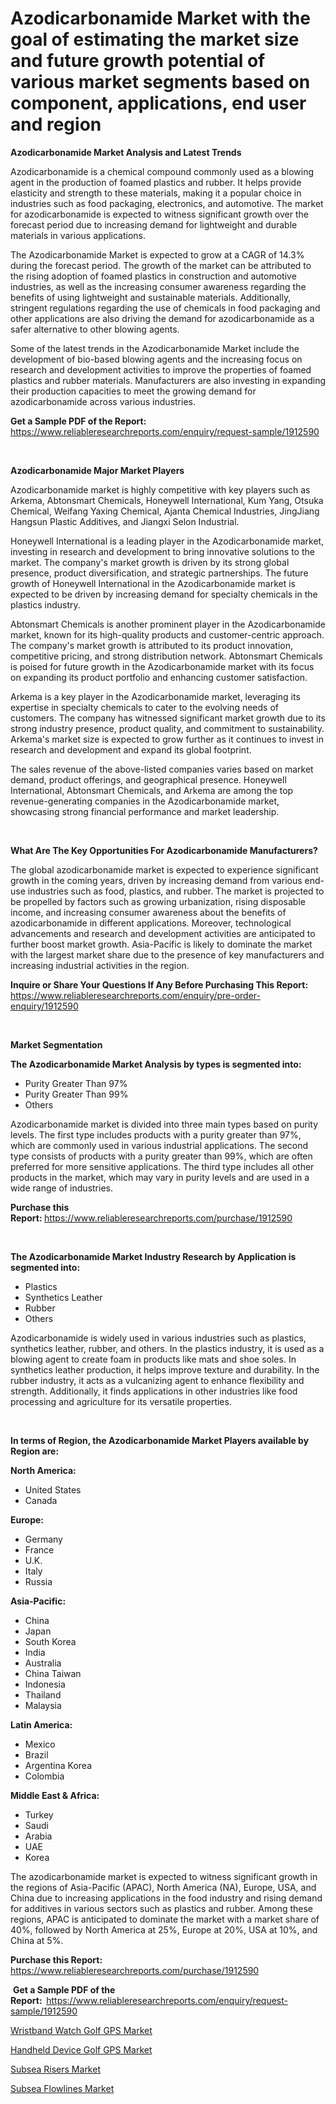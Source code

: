 <p><h1>Azodicarbonamide Market with the goal of estimating the market size and future growth potential of various market segments based on component, applications, end user and region</h1></p><p><strong>Azodicarbonamide Market Analysis and Latest Trends</strong></p>
<p><p>Azodicarbonamide is a chemical compound commonly used as a blowing agent in the production of foamed plastics and rubber. It helps provide elasticity and strength to these materials, making it a popular choice in industries such as food packaging, electronics, and automotive. The market for azodicarbonamide is expected to witness significant growth over the forecast period due to increasing demand for lightweight and durable materials in various applications.</p><p>The Azodicarbonamide Market is expected to grow at a CAGR of 14.3% during the forecast period. The growth of the market can be attributed to the rising adoption of foamed plastics in construction and automotive industries, as well as the increasing consumer awareness regarding the benefits of using lightweight and sustainable materials. Additionally, stringent regulations regarding the use of chemicals in food packaging and other applications are also driving the demand for azodicarbonamide as a safer alternative to other blowing agents.</p><p>Some of the latest trends in the Azodicarbonamide Market include the development of bio-based blowing agents and the increasing focus on research and development activities to improve the properties of foamed plastics and rubber materials. Manufacturers are also investing in expanding their production capacities to meet the growing demand for azodicarbonamide across various industries.</p></p>
<p><strong>Get a Sample PDF of the Report:&nbsp;</strong> <a href="https://www.reliableresearchreports.com/enquiry/request-sample/1912590">https://www.reliableresearchreports.com/enquiry/request-sample/1912590</a></p>
<p>&nbsp;</p>
<p><strong>Azodicarbonamide Major Market Players</strong></p>
<p><p>Azodicarbonamide market is highly competitive with key players such as Arkema, Abtonsmart Chemicals, Honeywell International, Kum Yang, Otsuka Chemical, Weifang Yaxing Chemical, Ajanta Chemical Industries, JingJiang Hangsun Plastic Additives, and Jiangxi Selon Industrial.</p><p>Honeywell International is a leading player in the Azodicarbonamide market, investing in research and development to bring innovative solutions to the market. The company's market growth is driven by its strong global presence, product diversification, and strategic partnerships. The future growth of Honeywell International in the Azodicarbonamide market is expected to be driven by increasing demand for specialty chemicals in the plastics industry.</p><p>Abtonsmart Chemicals is another prominent player in the Azodicarbonamide market, known for its high-quality products and customer-centric approach. The company's market growth is attributed to its product innovation, competitive pricing, and strong distribution network. Abtonsmart Chemicals is poised for future growth in the Azodicarbonamide market with its focus on expanding its product portfolio and enhancing customer satisfaction.</p><p>Arkema is a key player in the Azodicarbonamide market, leveraging its expertise in specialty chemicals to cater to the evolving needs of customers. The company has witnessed significant market growth due to its strong industry presence, product quality, and commitment to sustainability. Arkema's market size is expected to grow further as it continues to invest in research and development and expand its global footprint.</p><p>The sales revenue of the above-listed companies varies based on market demand, product offerings, and geographical presence. Honeywell International, Abtonsmart Chemicals, and Arkema are among the top revenue-generating companies in the Azodicarbonamide market, showcasing strong financial performance and market leadership.</p></p>
<p>&nbsp;</p>
<p><strong>What Are The Key Opportunities For Azodicarbonamide Manufacturers?</strong></p>
<p><p>The global azodicarbonamide market is expected to experience significant growth in the coming years, driven by increasing demand from various end-use industries such as food, plastics, and rubber. The market is projected to be propelled by factors such as growing urbanization, rising disposable income, and increasing consumer awareness about the benefits of azodicarbonamide in different applications. Moreover, technological advancements and research and development activities are anticipated to further boost market growth. Asia-Pacific is likely to dominate the market with the largest market share due to the presence of key manufacturers and increasing industrial activities in the region.</p></p>
<p><strong>Inquire or Share Your Questions If Any Before Purchasing This Report:</strong> <a href="https://www.reliableresearchreports.com/enquiry/pre-order-enquiry/1912590">https://www.reliableresearchreports.com/enquiry/pre-order-enquiry/1912590</a></p>
<p>&nbsp;</p>
<p><strong>Market Segmentation</strong></p>
<p><strong>The Azodicarbonamide Market Analysis by types is segmented into:</strong></p>
<p><ul><li>Purity Greater Than 97%</li><li>Purity Greater Than 99%</li><li>Others</li></ul></p>
<p><p>Azodicarbonamide market is divided into three main types based on purity levels. The first type includes products with a purity greater than 97%, which are commonly used in various industrial applications. The second type consists of products with a purity greater than 99%, which are often preferred for more sensitive applications. The third type includes all other products in the market, which may vary in purity levels and are used in a wide range of industries.</p></p>
<p><strong>Purchase this Report:&nbsp;</strong><a href="https://www.reliableresearchreports.com/purchase/1912590">https://www.reliableresearchreports.com/purchase/1912590</a></p>
<p>&nbsp;</p>
<p><strong>The Azodicarbonamide Market Industry Research by Application is segmented into:</strong></p>
<p><ul><li>Plastics</li><li>Synthetics Leather</li><li>Rubber</li><li>Others</li></ul></p>
<p><p>Azodicarbonamide is widely used in various industries such as plastics, synthetics leather, rubber, and others. In the plastics industry, it is used as a blowing agent to create foam in products like mats and shoe soles. In synthetics leather production, it helps improve texture and durability. In the rubber industry, it acts as a vulcanizing agent to enhance flexibility and strength. Additionally, it finds applications in other industries like food processing and agriculture for its versatile properties.</p></p>
<p>&nbsp;</p>
<p><strong>In terms of Region, the Azodicarbonamide Market Players available by Region are:</strong></p>
<p>
    <p> <strong> North America: </strong>
        <ul>
            <li>United States</li>
            <li>Canada</li>
        </ul>
        </p> 
    <p> <strong> Europe: </strong>
        <ul>
            <li>Germany</li>
            <li>France</li>
            <li>U.K.</li>
            <li>Italy</li>
            <li>Russia</li>
        </ul>
        </p> 
    <p> <strong> Asia-Pacific: </strong>
        <ul>
            <li>China</li>
            <li>Japan</li>
            <li>South Korea</li>
            <li>India</li>
            <li>Australia</li>
            <li>China Taiwan</li>
            <li>Indonesia</li>
            <li>Thailand</li>
            <li>Malaysia</li>
        </ul>
        </p> 
    <p> <strong> Latin America: </strong>
        <ul>
            <li>Mexico</li>
            <li>Brazil</li>
            <li>Argentina Korea</li>
            <li>Colombia</li>
        </ul>
        </p> 
    <p> <strong> Middle East & Africa: </strong>
        <ul>
            <li>Turkey</li>
            <li>Saudi</li>
            <li>Arabia</li>
            <li>UAE</li>
            <li>Korea</li>
        </ul>
    </p>
    </p>
<p><p>The azodicarbonamide market is expected to witness significant growth in the regions of Asia-Pacific (APAC), North America (NA), Europe, USA, and China due to increasing applications in the food industry and rising demand for additives in various sectors such as plastics and rubber. Among these regions, APAC is anticipated to dominate the market with a market share of 40%, followed by North America at 25%, Europe at 20%, USA at 10%, and China at 5%.</p></p>
<p><strong>Purchase this Report: </strong><a href="https://www.reliableresearchreports.com/purchase/1912590">https://www.reliableresearchreports.com/purchase/1912590</a></p>
<p>&nbsp;<strong>Get a Sample PDF of the Report:&nbsp;&nbsp;</strong><a href="https://www.reliableresearchreports.com/enquiry/request-sample/1912590">https://www.reliableresearchreports.com/enquiry/request-sample/1912590</a></p>
<p><strong></strong></p>
<p><p><a href="https://issuu.com/reportprime-2/docs/wristband-watch-golf-gps-market-size-2030.pptx">Wristband Watch Golf GPS Market</a></p><p><a href="https://issuu.com/reportprime-2/docs/handheld-device-golf-gps-market-size-2030.pptx">Handheld Device Golf GPS Market</a></p><p><a href="https://github.com/wwwkeltoum/Market-Research-Report-List-2/blob/main/subsea-risers-market.md">Subsea Risers Market</a></p><p><a href="https://github.com/gamblestampleyjenny50m5sl6/Market-Research-Report-List-1/blob/main/subsea-flowlines-market.md">Subsea Flowlines Market</a></p></p>